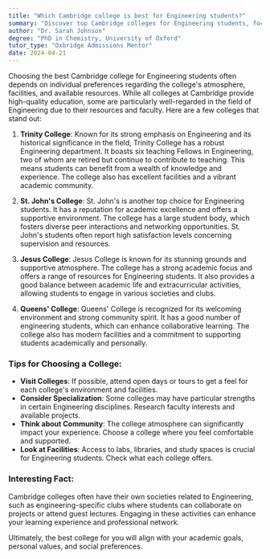 ```yaml
---
title: "Which Cambridge college is best for Engineering students?"
summary: "Discover top Cambridge colleges for Engineering students, focusing on atmosphere, resources, and community for an enriching academic experience."
author: "Dr. Sarah Johnson"
degree: "PhD in Chemistry, University of Oxford"
tutor_type: "Oxbridge Admissions Mentor"
date: 2024-04-21
---
```


Choosing the best Cambridge college for Engineering students often depends on individual preferences regarding the college's atmosphere, facilities, and available resources. While all colleges at Cambridge provide high-quality education, some are particularly well-regarded in the field of Engineering due to their resources and faculty. Here are a few colleges that stand out:

1. **Trinity College**: Known for its strong emphasis on Engineering and its historical significance in the field, Trinity College has a robust Engineering department. It boasts six teaching Fellows in Engineering, two of whom are retired but continue to contribute to teaching. This means students can benefit from a wealth of knowledge and experience. The college also has excellent facilities and a vibrant academic community.

2. **St. John's College**: St. John's is another top choice for Engineering students. It has a reputation for academic excellence and offers a supportive environment. The college has a large student body, which fosters diverse peer interactions and networking opportunities. St. John's students often report high satisfaction levels concerning supervision and resources.

3. **Jesus College**: Jesus College is known for its stunning grounds and supportive atmosphere. The college has a strong academic focus and offers a range of resources for Engineering students. It also provides a good balance between academic life and extracurricular activities, allowing students to engage in various societies and clubs.

4. **Queens' College**: Queens' College is recognized for its welcoming environment and strong community spirit. It has a good number of engineering students, which can enhance collaborative learning. The college also has modern facilities and a commitment to supporting students academically and personally.

### Tips for Choosing a College:
- **Visit Colleges**: If possible, attend open days or tours to get a feel for each college's environment and facilities.
- **Consider Specialization**: Some colleges may have particular strengths in certain Engineering disciplines. Research faculty interests and available projects.
- **Think about Community**: The college atmosphere can significantly impact your experience. Choose a college where you feel comfortable and supported.
- **Look at Facilities**: Access to labs, libraries, and study spaces is crucial for Engineering students. Check what each college offers.

### Interesting Fact:
Cambridge colleges often have their own societies related to Engineering, such as engineering-specific clubs where students can collaborate on projects or attend guest lectures. Engaging in these activities can enhance your learning experience and professional network.

Ultimately, the best college for you will align with your academic goals, personal values, and social preferences.
    